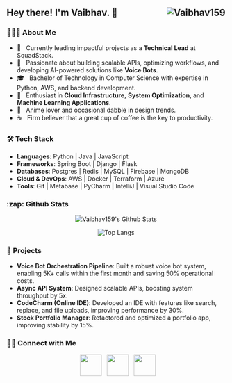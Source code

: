 <h2> Hey there! I'm Vaibhav. 👋 <img src="https://komarev.com/ghpvc/?username=Vaibhav159" alt="Vaibhav159" style="float:right" /></h2>

<h3> 👨🏻‍💻 About Me </h3>

- 🔭 &nbsp; Currently leading impactful projects as a **Technical Lead** at SquadStack.  
- 🤖 &nbsp; Passionate about building scalable APIs, optimizing workflows, and developing AI-powered solutions like **Voice Bots**.  
- 🎓 &nbsp; Bachelor of Technology in Computer Science with expertise in Python, AWS, and backend development.  
- 🌟 &nbsp; Enthusiast in **Cloud Infrastructure**, **System Optimization**, and **Machine Learning Applications**.  
- 🎨 &nbsp; Anime lover and occasional dabble in design trends.  
- ☕ &nbsp; Firm believer that a great cup of coffee is the key to productivity.

<h3>🛠 Tech Stack</h3>

- **Languages**: Python | Java | JavaScript  
- **Frameworks**: Spring Boot | Django | Flask  
- **Databases**: Postgres | Redis | MySQL | Firebase | MongoDB  
- **Cloud & DevOps**: AWS | Docker | Terraform | Azure  
- **Tools**: Git | Metabase | PyCharm | IntelliJ | Visual Studio Code  

<h3>:zap: Github Stats</h3>

<p align="center">
    <img align="center" src="https://github-readme-stats.vercel.app/api?username=Vaibhav159&include_all_commits=true&count_private=true&show_icons=true&theme=radical" alt="Vaibhav159's Github Stats">
</p>
<p align="center">
    <img align="center" src="https://github-readme-stats.vercel.app/api/top-langs/?username=Vaibhav159&layout=compact&hide=html&theme=radical" alt="Top Langs">
</p>

<h3> 🚀 Projects</h3>

- **Voice Bot Orchestration Pipeline**: Built a robust voice bot system, enabling 5K+ calls within the first month and saving 50% operational costs.  
- **Async API System**: Designed scalable APIs, boosting system throughput by 5x.  
- **CodeCharm (Online IDE)**: Developed an IDE with features like search, replace, and file uploads, improving performance by 30%.  
- **Stock Portfolio Manager**: Refactored and optimized a portfolio app, improving stability by 15%.  

<h3> 🤝🏻 Connect with Me </h3>

<p align="center"> 
&nbsp; <a href="mailto:vlodha98@gmail.com" target="_blank" rel="noopener noreferrer"><img src="https://img.icons8.com/plasticine/100/000000/gmail.png" width="50" /></a>
&nbsp; <a href="https://www.linkedin.com/in/vaibhav-lodha/" target="_blank" rel="noopener noreferrer"><img src="https://img.icons8.com/plasticine/100/000000/linkedin.png" width="50" /></a>
&nbsp; <a href="https://leetcode.com/vlodha98/" target="_blank" rel="noopener noreferrer"><img src="https://www.saashub.com/images/app/service_logos/66/782e488ee023/large.png?1565919645" width="50" /></a>
</p>
